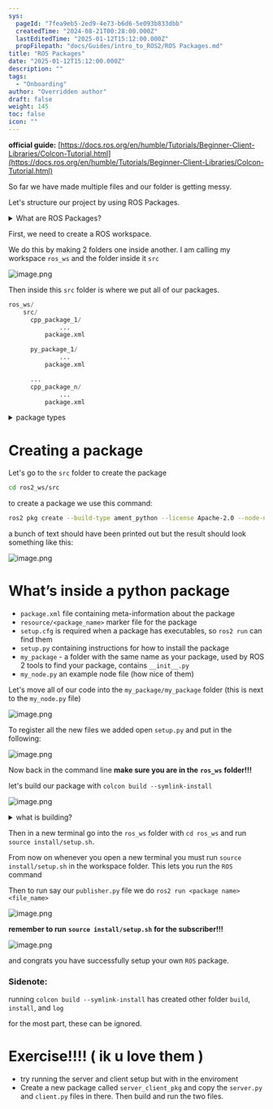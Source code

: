 ```yaml
---
sys:
  pageId: "7fea9eb5-2ed9-4e73-b6d6-5e093b833dbb"
  createdTime: "2024-08-21T00:28:00.000Z"
  lastEditedTime: "2025-01-12T15:12:00.000Z"
  propFilepath: "docs/Guides/intro_to_ROS2/ROS Packages.md"
title: "ROS Packages"
date: "2025-01-12T15:12:00.000Z"
description: ""
tags:
  - "Onboarding"
author: "Overridden author"
draft: false
weight: 145
toc: false
icon: ""
---
```


**official guide:** [https://docs.ros.org/en/humble/Tutorials/Beginner-Client-Libraries/Colcon-Tutorial.html](https://docs.ros.org/en/humble/Tutorials/Beginner-Client-Libraries/Colcon-Tutorial.html)

So far we have made multiple files and our folder is getting messy.

Let's structure our project by using ROS Packages.

<details>

<summary>What are ROS Packages?</summary>

ROS Packages are, as the name implies, packages of code that are highly sharable between ROS developers.

They consist of a folder, `package.xml` file, and source code

```python
      cpp_package_1/
		      ... imagine much code files here ..
          package.xml
```

</details>

First, we need to create a ROS workspace.

We do this by making 2 folders one inside another. I am calling my workspace `ros_ws` and the folder inside it `src`

![image.png](https://prod-files-secure.s3.us-west-2.amazonaws.com/d518164a-d88e-44d1-a4ee-3adb3bd8bce0/70706947-fd18-4537-a67b-e12946812d31/image.png?X-Amz-Algorithm=AWS4-HMAC-SHA256&X-Amz-Content-Sha256=UNSIGNED-PAYLOAD&X-Amz-Credential=ASIAZI2LB466X22FRLRA%2F20250214%2Fus-west-2%2Fs3%2Faws4_request&X-Amz-Date=20250214T150750Z&X-Amz-Expires=3600&X-Amz-Security-Token=IQoJb3JpZ2luX2VjEAUaCXVzLXdlc3QtMiJHMEUCIHUb6NLy1uB5rhNxAMHR04ShksTTwe7oFxnaLDkD0VgNAiEAlEyQTQQSPeD28WzHtVMOIkw6aLHZ6rb%2BTJId2D7luyUq%2FwMILRAAGgw2Mzc0MjMxODM4MDUiDIcujeXx22L0pORXIircA2vrPKRDXy2FfESyesUE%2FIg9XwgEYSvLQbhQ0t%2B%2BjgziVp6jCKiOrhQhg05PzPa8g%2FdacjCe41olMqhLfM%2BrFJsy9lKAhQqNcJyUomZhrIKVsUlKFQVDKh7RBefHRG3kWbFCz8yraguHkjNW4vErj8Cbq6SPj5XcRV%2FRsNlBDEal0PYa9OWbv6WuGSQDG9jXyGbzJo5IlUkLRneQoiEzdCT6Jjj70NKaFsEhPX68Xy9%2FeMgUbCcNyqt4XQaQRLTNMMJn23iEpUQuepKGdSA9mSowKy5WRudVMlUZu4O257TsHZKZTZOZ52B1d5l%2F2QZnHiH7eBvTFrg3C0N0SJVu7dHX069X4lrq0B%2Fp2%2FEeJbmSBwSJ0sP41tWX4l1zcaVTjj9hfbIHu%2BJbSaPVT75roS59KaExtBpFq%2F1f%2FpygtruU0DYzREOAXC36QAnoITQgdCBuPwmA%2Fj9cMx4rL7DCnY0Q8i2AtQbZFr%2FtIYHbA3ta8gNGZOmOBdtdachfIbds4xNMdB%2FM1ARzOWpId%2FguIJKMAJKGgHDhXbKPyqSdMuPrOO5KTgPKfTKihy%2BLwmw4khalmEe2RO31BUmzZJrJLnOafPY6HPIB4q0dkbQT%2FtfjMC3DBzIDRCNAGsnXMNnqvL0GOqUBiSlOh%2BumANqo83nBSjOc0ZYP0SmV9LWsUuixdiWFfv308ugngZymlo49XblhtyMMthl8V2k0mCHmTRj7TDl0GCP6fLIjmrtyuBAXsHTQNvxQVoHYqPADzawX7WA0AhwfUo%2FKJSou8YOUcEicXgzW0AX841zluhFlSI7%2B8OyaR2Acpeep0pBkjnP13QIanKrhpNW2HUtrTcnCo%2BgRN8%2B9CVV5gDFn&X-Amz-Signature=80d6736597912a99eebd27c3579580e47915496af6f092d5bb86ae1098a7dc4f&X-Amz-SignedHeaders=host&x-id=GetObject)

Then inside this `src` folder is where we put all of our packages.

```python
ros_ws/
    src/
      cpp_package_1/
		      ...
          package.xml

      py_package_1/
		      ...
          package.xml

      ...
      cpp_package_n/
		      ...
          package.xml

```

<details>

<summary>package types</summary>

packages can be either `C++` or python.

the intern file structure is different for each but for this guide we will stick to creating python packages

</details>

# Creating a package

Let's go to the `src` folder to create the package

```bash
cd ros2_ws/src
```

to create a package we use this command:

```bash
ros2 pkg create --build-type ament_python --license Apache-2.0 --node-name my_node my_package
```

a bunch of text should have been printed out but the result should look something like this:

![image.png](https://prod-files-secure.s3.us-west-2.amazonaws.com/d518164a-d88e-44d1-a4ee-3adb3bd8bce0/e6cf1e3f-8512-4a3e-b131-079f800bf3e8/image.png?X-Amz-Algorithm=AWS4-HMAC-SHA256&X-Amz-Content-Sha256=UNSIGNED-PAYLOAD&X-Amz-Credential=ASIAZI2LB466X22FRLRA%2F20250214%2Fus-west-2%2Fs3%2Faws4_request&X-Amz-Date=20250214T150750Z&X-Amz-Expires=3600&X-Amz-Security-Token=IQoJb3JpZ2luX2VjEAUaCXVzLXdlc3QtMiJHMEUCIHUb6NLy1uB5rhNxAMHR04ShksTTwe7oFxnaLDkD0VgNAiEAlEyQTQQSPeD28WzHtVMOIkw6aLHZ6rb%2BTJId2D7luyUq%2FwMILRAAGgw2Mzc0MjMxODM4MDUiDIcujeXx22L0pORXIircA2vrPKRDXy2FfESyesUE%2FIg9XwgEYSvLQbhQ0t%2B%2BjgziVp6jCKiOrhQhg05PzPa8g%2FdacjCe41olMqhLfM%2BrFJsy9lKAhQqNcJyUomZhrIKVsUlKFQVDKh7RBefHRG3kWbFCz8yraguHkjNW4vErj8Cbq6SPj5XcRV%2FRsNlBDEal0PYa9OWbv6WuGSQDG9jXyGbzJo5IlUkLRneQoiEzdCT6Jjj70NKaFsEhPX68Xy9%2FeMgUbCcNyqt4XQaQRLTNMMJn23iEpUQuepKGdSA9mSowKy5WRudVMlUZu4O257TsHZKZTZOZ52B1d5l%2F2QZnHiH7eBvTFrg3C0N0SJVu7dHX069X4lrq0B%2Fp2%2FEeJbmSBwSJ0sP41tWX4l1zcaVTjj9hfbIHu%2BJbSaPVT75roS59KaExtBpFq%2F1f%2FpygtruU0DYzREOAXC36QAnoITQgdCBuPwmA%2Fj9cMx4rL7DCnY0Q8i2AtQbZFr%2FtIYHbA3ta8gNGZOmOBdtdachfIbds4xNMdB%2FM1ARzOWpId%2FguIJKMAJKGgHDhXbKPyqSdMuPrOO5KTgPKfTKihy%2BLwmw4khalmEe2RO31BUmzZJrJLnOafPY6HPIB4q0dkbQT%2FtfjMC3DBzIDRCNAGsnXMNnqvL0GOqUBiSlOh%2BumANqo83nBSjOc0ZYP0SmV9LWsUuixdiWFfv308ugngZymlo49XblhtyMMthl8V2k0mCHmTRj7TDl0GCP6fLIjmrtyuBAXsHTQNvxQVoHYqPADzawX7WA0AhwfUo%2FKJSou8YOUcEicXgzW0AX841zluhFlSI7%2B8OyaR2Acpeep0pBkjnP13QIanKrhpNW2HUtrTcnCo%2BgRN8%2B9CVV5gDFn&X-Amz-Signature=32461508fc921744b2c4147a315308004104e5f9707a8ce65aebb121c7ad85f5&X-Amz-SignedHeaders=host&x-id=GetObject)

# What’s inside a python package

- `package.xml` file containing meta-information about the package
- `resource/<package_name>` marker file for the package
- `setup.cfg` is required when a package has executables, so `ros2 run` can find them
- `setup.py` containing instructions for how to install the package
- `my_package` - a folder with the same name as your package, used by ROS 2 tools to find your package, contains `__init__.py`
- `my_node.py` an example node file (how nice of them)

Let's move all of our code into the `my_package/my_package` folder (this is next to the `my_node.py` file)

![image.png](https://prod-files-secure.s3.us-west-2.amazonaws.com/d518164a-d88e-44d1-a4ee-3adb3bd8bce0/9ce58f11-0da9-4d3e-b86d-506a9685d378/image.png?X-Amz-Algorithm=AWS4-HMAC-SHA256&X-Amz-Content-Sha256=UNSIGNED-PAYLOAD&X-Amz-Credential=ASIAZI2LB466X22FRLRA%2F20250214%2Fus-west-2%2Fs3%2Faws4_request&X-Amz-Date=20250214T150751Z&X-Amz-Expires=3600&X-Amz-Security-Token=IQoJb3JpZ2luX2VjEAUaCXVzLXdlc3QtMiJHMEUCIHUb6NLy1uB5rhNxAMHR04ShksTTwe7oFxnaLDkD0VgNAiEAlEyQTQQSPeD28WzHtVMOIkw6aLHZ6rb%2BTJId2D7luyUq%2FwMILRAAGgw2Mzc0MjMxODM4MDUiDIcujeXx22L0pORXIircA2vrPKRDXy2FfESyesUE%2FIg9XwgEYSvLQbhQ0t%2B%2BjgziVp6jCKiOrhQhg05PzPa8g%2FdacjCe41olMqhLfM%2BrFJsy9lKAhQqNcJyUomZhrIKVsUlKFQVDKh7RBefHRG3kWbFCz8yraguHkjNW4vErj8Cbq6SPj5XcRV%2FRsNlBDEal0PYa9OWbv6WuGSQDG9jXyGbzJo5IlUkLRneQoiEzdCT6Jjj70NKaFsEhPX68Xy9%2FeMgUbCcNyqt4XQaQRLTNMMJn23iEpUQuepKGdSA9mSowKy5WRudVMlUZu4O257TsHZKZTZOZ52B1d5l%2F2QZnHiH7eBvTFrg3C0N0SJVu7dHX069X4lrq0B%2Fp2%2FEeJbmSBwSJ0sP41tWX4l1zcaVTjj9hfbIHu%2BJbSaPVT75roS59KaExtBpFq%2F1f%2FpygtruU0DYzREOAXC36QAnoITQgdCBuPwmA%2Fj9cMx4rL7DCnY0Q8i2AtQbZFr%2FtIYHbA3ta8gNGZOmOBdtdachfIbds4xNMdB%2FM1ARzOWpId%2FguIJKMAJKGgHDhXbKPyqSdMuPrOO5KTgPKfTKihy%2BLwmw4khalmEe2RO31BUmzZJrJLnOafPY6HPIB4q0dkbQT%2FtfjMC3DBzIDRCNAGsnXMNnqvL0GOqUBiSlOh%2BumANqo83nBSjOc0ZYP0SmV9LWsUuixdiWFfv308ugngZymlo49XblhtyMMthl8V2k0mCHmTRj7TDl0GCP6fLIjmrtyuBAXsHTQNvxQVoHYqPADzawX7WA0AhwfUo%2FKJSou8YOUcEicXgzW0AX841zluhFlSI7%2B8OyaR2Acpeep0pBkjnP13QIanKrhpNW2HUtrTcnCo%2BgRN8%2B9CVV5gDFn&X-Amz-Signature=e1fe49974ea74e256a8dab90b6291b6904f3c950de01fa68bed7682eea347606&X-Amz-SignedHeaders=host&x-id=GetObject)

To register all the new files we added open `setup.py` and put in the following:

![image.png](https://prod-files-secure.s3.us-west-2.amazonaws.com/d518164a-d88e-44d1-a4ee-3adb3bd8bce0/1cd7c262-4cae-4496-9d75-c178537d24a2/image.png?X-Amz-Algorithm=AWS4-HMAC-SHA256&X-Amz-Content-Sha256=UNSIGNED-PAYLOAD&X-Amz-Credential=ASIAZI2LB466X22FRLRA%2F20250214%2Fus-west-2%2Fs3%2Faws4_request&X-Amz-Date=20250214T150750Z&X-Amz-Expires=3600&X-Amz-Security-Token=IQoJb3JpZ2luX2VjEAUaCXVzLXdlc3QtMiJHMEUCIHUb6NLy1uB5rhNxAMHR04ShksTTwe7oFxnaLDkD0VgNAiEAlEyQTQQSPeD28WzHtVMOIkw6aLHZ6rb%2BTJId2D7luyUq%2FwMILRAAGgw2Mzc0MjMxODM4MDUiDIcujeXx22L0pORXIircA2vrPKRDXy2FfESyesUE%2FIg9XwgEYSvLQbhQ0t%2B%2BjgziVp6jCKiOrhQhg05PzPa8g%2FdacjCe41olMqhLfM%2BrFJsy9lKAhQqNcJyUomZhrIKVsUlKFQVDKh7RBefHRG3kWbFCz8yraguHkjNW4vErj8Cbq6SPj5XcRV%2FRsNlBDEal0PYa9OWbv6WuGSQDG9jXyGbzJo5IlUkLRneQoiEzdCT6Jjj70NKaFsEhPX68Xy9%2FeMgUbCcNyqt4XQaQRLTNMMJn23iEpUQuepKGdSA9mSowKy5WRudVMlUZu4O257TsHZKZTZOZ52B1d5l%2F2QZnHiH7eBvTFrg3C0N0SJVu7dHX069X4lrq0B%2Fp2%2FEeJbmSBwSJ0sP41tWX4l1zcaVTjj9hfbIHu%2BJbSaPVT75roS59KaExtBpFq%2F1f%2FpygtruU0DYzREOAXC36QAnoITQgdCBuPwmA%2Fj9cMx4rL7DCnY0Q8i2AtQbZFr%2FtIYHbA3ta8gNGZOmOBdtdachfIbds4xNMdB%2FM1ARzOWpId%2FguIJKMAJKGgHDhXbKPyqSdMuPrOO5KTgPKfTKihy%2BLwmw4khalmEe2RO31BUmzZJrJLnOafPY6HPIB4q0dkbQT%2FtfjMC3DBzIDRCNAGsnXMNnqvL0GOqUBiSlOh%2BumANqo83nBSjOc0ZYP0SmV9LWsUuixdiWFfv308ugngZymlo49XblhtyMMthl8V2k0mCHmTRj7TDl0GCP6fLIjmrtyuBAXsHTQNvxQVoHYqPADzawX7WA0AhwfUo%2FKJSou8YOUcEicXgzW0AX841zluhFlSI7%2B8OyaR2Acpeep0pBkjnP13QIanKrhpNW2HUtrTcnCo%2BgRN8%2B9CVV5gDFn&X-Amz-Signature=5debf7aa06877c69fd5af9d2b630a6b1219bd794b0c30541440e69284bdf4076&X-Amz-SignedHeaders=host&x-id=GetObject)

Now back in the command line **make sure you are in the** **`ros_ws`** **folder!!!**

let's build our package with `colcon build --symlink-install`

![image.png](https://prod-files-secure.s3.us-west-2.amazonaws.com/d518164a-d88e-44d1-a4ee-3adb3bd8bce0/2f2a0d27-b173-48fd-b189-5f5c0ce65619/image.png?X-Amz-Algorithm=AWS4-HMAC-SHA256&X-Amz-Content-Sha256=UNSIGNED-PAYLOAD&X-Amz-Credential=ASIAZI2LB466X22FRLRA%2F20250214%2Fus-west-2%2Fs3%2Faws4_request&X-Amz-Date=20250214T150751Z&X-Amz-Expires=3600&X-Amz-Security-Token=IQoJb3JpZ2luX2VjEAUaCXVzLXdlc3QtMiJHMEUCIHUb6NLy1uB5rhNxAMHR04ShksTTwe7oFxnaLDkD0VgNAiEAlEyQTQQSPeD28WzHtVMOIkw6aLHZ6rb%2BTJId2D7luyUq%2FwMILRAAGgw2Mzc0MjMxODM4MDUiDIcujeXx22L0pORXIircA2vrPKRDXy2FfESyesUE%2FIg9XwgEYSvLQbhQ0t%2B%2BjgziVp6jCKiOrhQhg05PzPa8g%2FdacjCe41olMqhLfM%2BrFJsy9lKAhQqNcJyUomZhrIKVsUlKFQVDKh7RBefHRG3kWbFCz8yraguHkjNW4vErj8Cbq6SPj5XcRV%2FRsNlBDEal0PYa9OWbv6WuGSQDG9jXyGbzJo5IlUkLRneQoiEzdCT6Jjj70NKaFsEhPX68Xy9%2FeMgUbCcNyqt4XQaQRLTNMMJn23iEpUQuepKGdSA9mSowKy5WRudVMlUZu4O257TsHZKZTZOZ52B1d5l%2F2QZnHiH7eBvTFrg3C0N0SJVu7dHX069X4lrq0B%2Fp2%2FEeJbmSBwSJ0sP41tWX4l1zcaVTjj9hfbIHu%2BJbSaPVT75roS59KaExtBpFq%2F1f%2FpygtruU0DYzREOAXC36QAnoITQgdCBuPwmA%2Fj9cMx4rL7DCnY0Q8i2AtQbZFr%2FtIYHbA3ta8gNGZOmOBdtdachfIbds4xNMdB%2FM1ARzOWpId%2FguIJKMAJKGgHDhXbKPyqSdMuPrOO5KTgPKfTKihy%2BLwmw4khalmEe2RO31BUmzZJrJLnOafPY6HPIB4q0dkbQT%2FtfjMC3DBzIDRCNAGsnXMNnqvL0GOqUBiSlOh%2BumANqo83nBSjOc0ZYP0SmV9LWsUuixdiWFfv308ugngZymlo49XblhtyMMthl8V2k0mCHmTRj7TDl0GCP6fLIjmrtyuBAXsHTQNvxQVoHYqPADzawX7WA0AhwfUo%2FKJSou8YOUcEicXgzW0AX841zluhFlSI7%2B8OyaR2Acpeep0pBkjnP13QIanKrhpNW2HUtrTcnCo%2BgRN8%2B9CVV5gDFn&X-Amz-Signature=ca91a6215a451c13fa608114893dfb7bc1071f19931cc24e842f9b6d6d196683&X-Amz-SignedHeaders=host&x-id=GetObject)

<details>

<summary>what is building?</summary>

if you are a CS major at Rose-Hulman you will learn the answer to this in CSSE132

but TLDR; is it combines all the code files into one program that can be run easily 

</details>

Then in a new terminal go into the `ros_ws` folder with `cd ros_ws` and run `source install/setup.sh`. 

From now on whenever you open a new terminal you must run `source install/setup.sh` in the workspace folder. This lets you run the `ROS` command

Then to run say our `publisher.py` file we do `ros2 run <package name> <file_name>`

![image.png](https://prod-files-secure.s3.us-west-2.amazonaws.com/d518164a-d88e-44d1-a4ee-3adb3bd8bce0/4f4b1219-3a44-4632-aa0a-ce3471699f59/image.png?X-Amz-Algorithm=AWS4-HMAC-SHA256&X-Amz-Content-Sha256=UNSIGNED-PAYLOAD&X-Amz-Credential=ASIAZI2LB466X22FRLRA%2F20250214%2Fus-west-2%2Fs3%2Faws4_request&X-Amz-Date=20250214T150751Z&X-Amz-Expires=3600&X-Amz-Security-Token=IQoJb3JpZ2luX2VjEAUaCXVzLXdlc3QtMiJHMEUCIHUb6NLy1uB5rhNxAMHR04ShksTTwe7oFxnaLDkD0VgNAiEAlEyQTQQSPeD28WzHtVMOIkw6aLHZ6rb%2BTJId2D7luyUq%2FwMILRAAGgw2Mzc0MjMxODM4MDUiDIcujeXx22L0pORXIircA2vrPKRDXy2FfESyesUE%2FIg9XwgEYSvLQbhQ0t%2B%2BjgziVp6jCKiOrhQhg05PzPa8g%2FdacjCe41olMqhLfM%2BrFJsy9lKAhQqNcJyUomZhrIKVsUlKFQVDKh7RBefHRG3kWbFCz8yraguHkjNW4vErj8Cbq6SPj5XcRV%2FRsNlBDEal0PYa9OWbv6WuGSQDG9jXyGbzJo5IlUkLRneQoiEzdCT6Jjj70NKaFsEhPX68Xy9%2FeMgUbCcNyqt4XQaQRLTNMMJn23iEpUQuepKGdSA9mSowKy5WRudVMlUZu4O257TsHZKZTZOZ52B1d5l%2F2QZnHiH7eBvTFrg3C0N0SJVu7dHX069X4lrq0B%2Fp2%2FEeJbmSBwSJ0sP41tWX4l1zcaVTjj9hfbIHu%2BJbSaPVT75roS59KaExtBpFq%2F1f%2FpygtruU0DYzREOAXC36QAnoITQgdCBuPwmA%2Fj9cMx4rL7DCnY0Q8i2AtQbZFr%2FtIYHbA3ta8gNGZOmOBdtdachfIbds4xNMdB%2FM1ARzOWpId%2FguIJKMAJKGgHDhXbKPyqSdMuPrOO5KTgPKfTKihy%2BLwmw4khalmEe2RO31BUmzZJrJLnOafPY6HPIB4q0dkbQT%2FtfjMC3DBzIDRCNAGsnXMNnqvL0GOqUBiSlOh%2BumANqo83nBSjOc0ZYP0SmV9LWsUuixdiWFfv308ugngZymlo49XblhtyMMthl8V2k0mCHmTRj7TDl0GCP6fLIjmrtyuBAXsHTQNvxQVoHYqPADzawX7WA0AhwfUo%2FKJSou8YOUcEicXgzW0AX841zluhFlSI7%2B8OyaR2Acpeep0pBkjnP13QIanKrhpNW2HUtrTcnCo%2BgRN8%2B9CVV5gDFn&X-Amz-Signature=a135995ec4386b58a3b56cfdb6a4a10fdff896d4438838cdfc0ddc70079c465f&X-Amz-SignedHeaders=host&x-id=GetObject)

**remember to run** **`source install/setup.sh`** **for the subscriber!!!**

![image.png](https://prod-files-secure.s3.us-west-2.amazonaws.com/d518164a-d88e-44d1-a4ee-3adb3bd8bce0/02121119-dad4-49ec-8356-c956108b4243/image.png?X-Amz-Algorithm=AWS4-HMAC-SHA256&X-Amz-Content-Sha256=UNSIGNED-PAYLOAD&X-Amz-Credential=ASIAZI2LB466X22FRLRA%2F20250214%2Fus-west-2%2Fs3%2Faws4_request&X-Amz-Date=20250214T150751Z&X-Amz-Expires=3600&X-Amz-Security-Token=IQoJb3JpZ2luX2VjEAUaCXVzLXdlc3QtMiJHMEUCIHUb6NLy1uB5rhNxAMHR04ShksTTwe7oFxnaLDkD0VgNAiEAlEyQTQQSPeD28WzHtVMOIkw6aLHZ6rb%2BTJId2D7luyUq%2FwMILRAAGgw2Mzc0MjMxODM4MDUiDIcujeXx22L0pORXIircA2vrPKRDXy2FfESyesUE%2FIg9XwgEYSvLQbhQ0t%2B%2BjgziVp6jCKiOrhQhg05PzPa8g%2FdacjCe41olMqhLfM%2BrFJsy9lKAhQqNcJyUomZhrIKVsUlKFQVDKh7RBefHRG3kWbFCz8yraguHkjNW4vErj8Cbq6SPj5XcRV%2FRsNlBDEal0PYa9OWbv6WuGSQDG9jXyGbzJo5IlUkLRneQoiEzdCT6Jjj70NKaFsEhPX68Xy9%2FeMgUbCcNyqt4XQaQRLTNMMJn23iEpUQuepKGdSA9mSowKy5WRudVMlUZu4O257TsHZKZTZOZ52B1d5l%2F2QZnHiH7eBvTFrg3C0N0SJVu7dHX069X4lrq0B%2Fp2%2FEeJbmSBwSJ0sP41tWX4l1zcaVTjj9hfbIHu%2BJbSaPVT75roS59KaExtBpFq%2F1f%2FpygtruU0DYzREOAXC36QAnoITQgdCBuPwmA%2Fj9cMx4rL7DCnY0Q8i2AtQbZFr%2FtIYHbA3ta8gNGZOmOBdtdachfIbds4xNMdB%2FM1ARzOWpId%2FguIJKMAJKGgHDhXbKPyqSdMuPrOO5KTgPKfTKihy%2BLwmw4khalmEe2RO31BUmzZJrJLnOafPY6HPIB4q0dkbQT%2FtfjMC3DBzIDRCNAGsnXMNnqvL0GOqUBiSlOh%2BumANqo83nBSjOc0ZYP0SmV9LWsUuixdiWFfv308ugngZymlo49XblhtyMMthl8V2k0mCHmTRj7TDl0GCP6fLIjmrtyuBAXsHTQNvxQVoHYqPADzawX7WA0AhwfUo%2FKJSou8YOUcEicXgzW0AX841zluhFlSI7%2B8OyaR2Acpeep0pBkjnP13QIanKrhpNW2HUtrTcnCo%2BgRN8%2B9CVV5gDFn&X-Amz-Signature=efd59e47cbefe22f888c2c27ea9759a654647ca1f2c0784dbc25cf49202afad0&X-Amz-SignedHeaders=host&x-id=GetObject)

and congrats you have successfully setup your own `ROS` package.

### Sidenote:

running `colcon build --symlink-install` has created other folder `build`, `install`, and `log`

for the most part, these can be ignored.

# Exercise!!!! ( ik u love them )

- try running the server and client setup but with in the enviroment
- Create a new package called `server_client_pkg` and copy the `server.py` and `client.py` files in there. Then build and run the two files.
